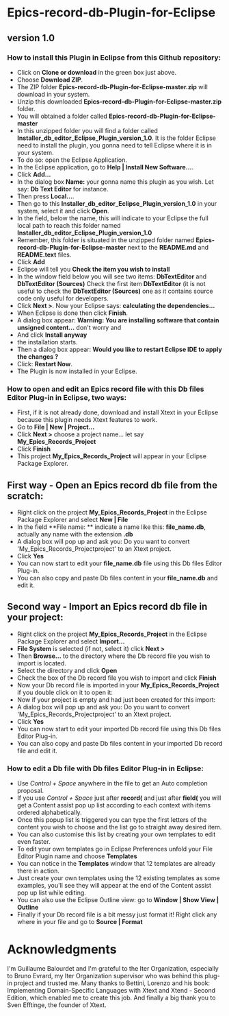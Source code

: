 # Epics-record-db-Plugin-for-Eclipse

## version 1.0

### How to install this Plugin in Eclipse from this Github repository:

- Click on **Clone or download** in the green box just above.
- Choose **Download ZIP**.
- The ZIP folder **Epics-record-db-Plugin-for-Eclipse-master.zip** will download in your system.
- Unzip this downloaded **Epics-record-db-Plugin-for-Eclipse-master.zip** folder.
- You will obtained a folder called **Epics-record-db-Plugin-for-Eclipse-master**
- In this unzipped folder you will find a folder called **Installer_db_editor_Eclipse_Plugin_version_1.0**. It is the folder Eclipse need to install the plugin, you gonna need to tell Eclipse where it is in your system.
- To do so: open the Eclipse Application.
- In the Eclipse application, go to **Help | Install New Software...**.
- Click **Add...**
- In the dialog box **Name:** your gonna name this plugin as you wish. Let say: **Db Text Editor** for instance.
- Then press **Local...**.
- Then go to this **Installer_db_editor_Eclipse_Plugin_version_1.0** in your system, select it and click **Open**.
- In the field, below the name, this will indicate to your Eclipse the full local path to reach this folder named **Installer_db_editor_Eclipse_Plugin_version_1.0**
- Remember, this folder is situated in the unzipped folder named **Epics-record-db-Plugin-for-Eclipse-master**
next to the **README.md** and **README.text** files.
- Click **Add**
- Eclipse will tell you **Check the item you wish to install**
- In the window field below you will see two items: **DbTextEditor** and **DbTextEditor (Sources)**  Check the first item **DbTextEditor** (it is not useful to check the **DbTextEditor (Sources)**  one as it contains source code only useful for developers.
- Click **Next >**. Now your Eclipse says: **calculating the dependencies...**
- When Eclipse is done then click **Finish**.
- A dialog box appear: **Warning: You are installing software that contain unsigned content...** don't worry and
- And click **Install anyway**
- the installation starts.
- Then a dialog box appear: **Would you like to restart Eclipse IDE to apply the changes ?**
- Click: **Restart Now**.
- The Plugin is now installed in your Eclipse.

### How to open and edit an Epics record file with this Db files Editor Plug-in in Eclipse, two ways:

- First, if it is not already done, download and install Xtext in your Eclipse because this plugin needs Xtext features to work.
- Go to  **File | New | Project...**
- Click **Next >** choose a project name... let say **My_Epics_Records_Project**
- Click **Finish**
- This project **My_Epics_Records_Project** will appear in your Eclipse Package Explorer.

## First way - Open an Epics record db file from the scratch:
- Right click on the project **My_Epics_Records_Project** in the Eclipse Package Explorer and select **New | File**
- In the field **File name: ** indicate a name like this: **file_name.db**, actually any name with the extension **.db**
- A dialog box will pop up and ask you: Do you want to convert 'My_Epics_Records_Projectproject' to an Xtext project.
- Click **Yes**
- You can now start to edit your **file_name.db** file using this Db files Editor Plug-in.
- You can also copy and paste Db files content in your **file_name.db** and edit it.

## Second way - Import an Epics record db file in your project:
- Right click on the project **My_Epics_Records_Project** in the Eclipse Package Explorer and select **Import...**
- **File System** is selected (if not, select it) click **Next >**
- Then **Browse...** to the directory where the Db record file you wish to import is located.
- Select the directory and click **Open**
- Check the box of the Db record file you wish to import and click **Finish**
- Now your Db record file is imported in your **My_Epics_Records_Project** if you double click on it to open it:
- Now if your project is empty and had just been created for this import:
- A dialog box will pop up and ask you: Do you want to convert 'My_Epics_Records_Projectproject' to an Xtext project.
- Click **Yes**
- You can now start to edit your imported Db record file using this Db files Editor Plug-in.
- You can also copy and paste Db files content in your imported Db record file and edit it.

### How to edit a Db file with Db files Editor Plug-in in Eclipse:
- Use *Control + Space* anywhere in the file to get an Auto completion proposal.
- If you use *Control + Space* just after **record(** and just after **field(** you will get a Content assist pop up list according to each context with items ordered alphabetically.
- Once this popup list is triggered you can type the first letters of the content you wish to choose and the list go to straight away desired item.
- You can also customise this list by creating your own templates to edit even faster.
- To edit your own templates go in Eclipse Preferences unfold your File Editor Plugin name and choose **Templates**
- You can notice in the **Templates** window that 12 templates are already there in action.
- Just create your own templates using the 12 existing templates as some examples, you'll see they will appear at the end of
the Content assist pop up list while editing.
- You can also use the Eclipse Outline view: go to **Window | Show View | Outline**
- Finally if your Db record file is a bit messy just format it! Right click any where in your file and go to **Source | Format**

# Acknowledgments
I'm Guillaume Balourdet and I'm grateful to the Iter Organization, especially to Bruno Evrard, my Iter Organization
supervisor who was behind this plug-in project and trusted me.
Many thanks to Bettini, Lorenzo and his book: Implementing Domain-Specific Languages with Xtext
and Xtend - Second Edition, which enabled me to create this job.
And finally a big thank you to Sven Efftinge, the founder of Xtext.
